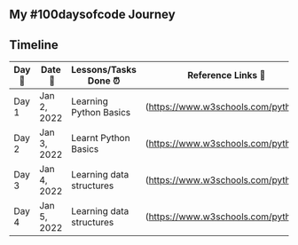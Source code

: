 ## My #100daysofcode Journey 

## Timeline 

|**Day:pushpin:**|**Date &nbsp;:calendar:**|**Lessons/Tasks Done :alarm_clock:**| **Reference Links :link:**| 
|------|-----------------|--------------------|---------------------| 
|Day 1|Jan 2, 2022| Learning Python Basics | (https://www.w3schools.com/python/) | 
|Day 2|Jan 3, 2022| Learnt Python Basics | (https://www.w3schools.com/python/) | 
|Day 3|Jan 4, 2022| Learning data structures | (https://www.w3schools.com/python/) |
|Day 4|Jan 5, 2022| Learning data structures | (https://www.w3schools.com/python/) |
